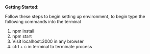 

<b> Getting Started: </b>

Follow these steps to begin setting up environment, to begin type the 
following commands into the terminal
1. npm install
2. npm start
3. Visit localhost:3000 in any browser
4. ctrl + c in terminal to terminate process

 
